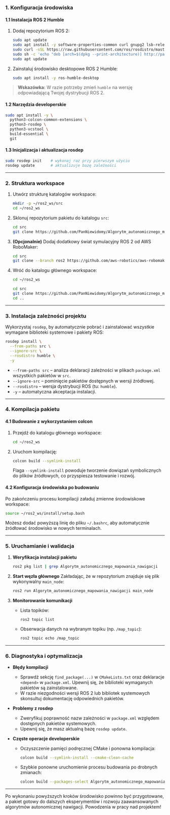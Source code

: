 ### 1. Konfiguracja środowiska

#### 1.1 Instalacja ROS 2 Humble

1. Dodaj repozytorium ROS 2:

   ```bash
   sudo apt update
   sudo apt install -y software-properties-common curl gnupg2 lsb-release
   sudo curl -sSL https://raw.githubusercontent.com/ros/rosdistro/master/ros.asc | sudo apt-key add -
   sudo sh -c 'echo "deb [arch=$(dpkg --print-architecture)] http://packages.ros.org/ros2/ubuntu $(lsb_release -cs) main" > /etc/apt/sources.list.d/ros2-latest.list'
   sudo apt update
   ```
2. Zainstaluj środowisko desktopowe ROS 2 Humble:

   ```bash
   sudo apt install -y ros-humble-desktop
   ```

> **Wskazówka:** W razie potrzeby zmień `humble` na wersję odpowiadającą Twojej dystrybucji ROS 2.

#### 1.2 Narzędzia developerskie

```bash
sudo apt install -y \
  python3-colcon-common-extensions \
  python3-rosdep \
  python3-vcstool \
  build-essential \
  git
```

#### 1.3 Inicjalizacja i aktualizacja rosdep

```bash
sudo rosdep init    # wykonaj raz przy pierwszym użyciu
rosdep update       # aktualizuje bazę zależności
```

---

### 2. Struktura workspace

1. Utwórz strukturę katalogów workspace:

   ```bash
   mkdir -p ~/ros2_ws/src
   cd ~/ros2_ws
   ```

2. Sklonuj repozytorium pakietu do katalogu `src`:

   ```bash
   cd src
   git clone https://github.com/PanNiewidomy/Algorytm_autonomicznego_mapowania_nawigacji.git
   ```

3. **(Opcjonalnie)** Dodaj dodatkowy świat symulacyjny ROS 2 od AWS RoboMaker:

   ```bash
   cd src
   git clone --branch ros2 https://github.com/aws-robotics/aws-robomaker-small-house-world.git
   ```

4. Wróć do katalogu głównego workspace:

   ```bash
   cd ~/ros2_ws
   ```

   ```bash
   cd src
   git clone https://github.com/PanNiewidomy/Algorytm_autonomicznego_mapowania_nawigacji.git
   cd ..
   ```

---

### 3. Instalacja zależności projektu

Wykorzystaj `rosdep`, by automatycznie pobrać i zainstalować wszystkie wymagane biblioteki systemowe i pakiety ROS:

```bash
rosdep install \
  --from-paths src \
  --ignore-src \
  --rosdistro humble \
  -y
```

* `--from-paths src` – analiza deklaracji zależności w plikach `package.xml` wszystkich pakietów w `src`.
* `--ignore-src` – pominięcie pakietów dostępnych w wersji źródłowej.
* `--rosdistro` – wersja dystrybucji ROS (tu: `humble`).
* `-y` – automatyczna akceptacja instalacji.

---

### 4. Kompilacja pakietu

#### 4.1 Budowanie z wykorzystaniem colcon

1. Przejdź do katalogu głównego workspace:

   ```bash
   cd ~/ros2_ws
   ```
2. Uruchom kompilację:

   ```bash
   colcon build --symlink-install
   ```

   Flaga `--symlink-install` powoduje tworzenie dowiązań symbolicznych do plików źródłowych, co przyspiesza testowanie i rozwój.

#### 4.2 Konfiguracja środowiska po budowaniu

Po zakończeniu procesu kompilacji załaduj zmienne środowiskowe workspace:

```bash
source ~/ros2_ws/install/setup.bash
```

Możesz dodać powyższą linię do pliku `~/.bashrc`, aby automatycznie źródłować środowisko w nowych terminalach.

---

### 5. Uruchamianie i walidacja

1. **Weryfikacja instalacji pakietu**

   ```bash
   ros2 pkg list | grep Algorytm_autonomicznego_mapowania_nawigacji
   ```

2. **Start węzła głównego**
   Zakładając, że w repozytorium znajduje się plik wykonywalny `main_node`:

   ```bash
   ros2 run Algorytm_autonomicznego_mapowania_nawigacji main_node
   ```

3. **Monitorowanie komunikacji**

   * Lista topików:

     ```bash
     ros2 topic list
     ```
   * Obserwacja danych na wybranym topiku (np. `/map_topic`):

     ```bash
     ros2 topic echo /map_topic
     ```

---

### 6. Diagnostyka i optymalizacja

* **Błędy kompilacji**

  * Sprawdź sekcję `find_package(...)` w `CMakeLists.txt` oraz deklaracje `<depend>` w `package.xml`. Upewnij się, że biblioteki wymaganych pakietów są zainstalowane.
  * W razie niezgodności wersji ROS 2 lub bibliotek systemowych skonsultuj dokumentację odpowiednich pakietów.

* **Problemy z rosdep**

  * Zweryfikuj poprawność nazw zależności w `package.xml` względem dostępnych pakietów systemowych.
  * Upewnij się, że masz aktualną bazę `rosdep update`.

* **Częste operacje developerskie**

  * Oczyszczenie pamięci podręcznej CMake i ponowna kompilacja:

    ```bash
    colcon build --symlink-install --cmake-clean-cache
    ```
  * Szybkie ponowne uruchomienie procesu budowania po drobnych zmianach:

    ```bash
    colcon build --packages-select Algorytm_autonomicznego_mapowania_nawigacji --symlink-install
    ```

---

Po wykonaniu powyższych kroków środowisko powinno być przygotowane, a pakiet gotowy do dalszych eksperymentów i rozwoju zaawansowanych algorytmów autonomicznej nawigacji. Powodzenia w pracy nad projektem!
